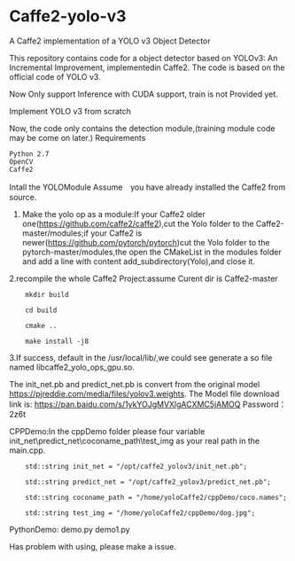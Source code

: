 # Caffe2-yolo-v3
A Caffe2 implementation of a YOLO v3 Object Detector

This repository contains code for a object detector based on YOLOv3: An Incremental Improvement, implementedin Caffe2. The code is based on the official code of YOLO v3.

Now Only support Inference with CUDA support, train is not Provided yet.


Implement YOLO v3 from scratch

Now, the code only contains the detection module,(training module code may be come on later.)
Requirements

    Python 2.7
    OpenCV
    Caffe2

Intall the YOLOModule
  Assume　you have already installed the Caffe2 from source.
  
  1. Make the yolo op as a module:If your Caffe2 older one(https://github.com/caffe2/caffe2),cut the Yolo folder to the Caffe2-master/modules;if your Caffe2 is newer(https://github.com/pytorch/pytorch)cut the Yolo folder to the pytorch-master/modules,the open the CMakeList in the modules folder and add a line with content add_subdirectory(Yolo),and close it.
  
  2.recompile the whole Caffe2 Project:assume Curent dir is Caffe2-master
  
        mkdir build

        cd build

        cmake ..

        make install -j8
    
    
   3.If success, default in the /usr/local/lib/,we could see generate a so file named libcaffe2_yolo_ops_gpu.so.

The init_net.pb and predict_net.pb is convert from the original model https://pjreddie.com/media/files/yolov3.weights.
The Model file download link is: https://pan.baidu.com/s/1ykYOJgMVXlgACXMC5jAMOQ Password：2z6t

CPPDemo:In the cppDemo folder
please four variable init_net\predict_net\coconame_path\test_img as your real path in the main.cpp.

        std::string init_net = "/opt/caffe2_yolov3/init_net.pb";

        std::string predict_net = "/opt/caffe2_yolov3/predict_net.pb";

        std::string coconame_path = "/home/yoloCaffe2/cppDemo/coco.names";

        std::string test_img = "/home/yoloCaffe2/cppDemo/dog.jpg";
  
PythonDemo: demo.py demo1.py

Has problem with using, please make a issue.

